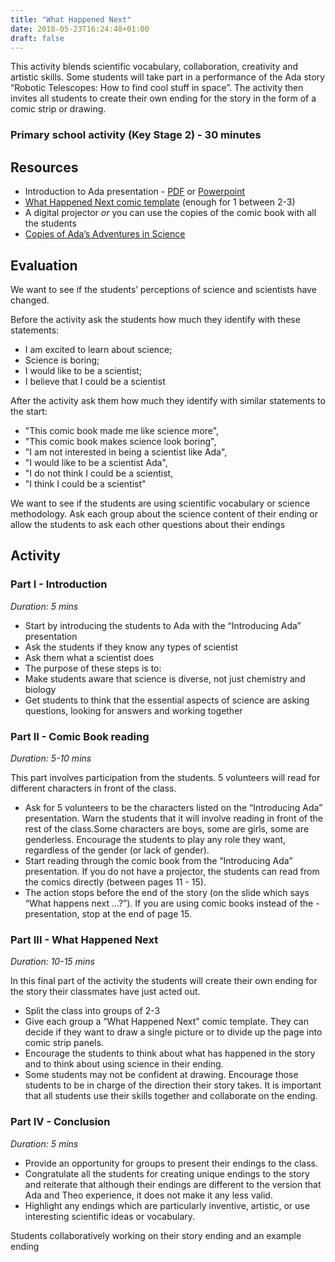```yaml
---
title: "What Happened Next"
date: 2018-05-23T16:24:48+01:00
draft: false
---
```



This activity blends scientific vocabulary, collaboration, creativity and artistic skills. Some students will take part in a performance of the Ada story “Robotic Telescopes: How to find cool stuff in space”. The activity then invites all students to create their own ending for the story in the form of a comic strip or drawing.

<!--more-->

### Primary school activity (Key Stage 2) - 30 minutes

## Resources

- Introduction to Ada presentation - [PDF](/activity/introducing_ada.pdf) or [Powerpoint](/activity/introducing_ada.pptx)
- [What Happened Next comic template](/activity/Ada_what_happened_next.pdf) (enough for 1 between 2-3)
- A digital projector *or* you can use the copies of the comic book with all the students
- [Copies of Ada’s Adventures in Science](/comics/)

## Evaluation

We want to see if the students’ perceptions of science and scientists have changed.

Before the activity ask the students how much they identify with these statements:

- I am excited to learn about science;
- Science is boring;
- I would like to be a scientist;
- I believe that I could be a scientist

After the activity ask them how much they identify with similar statements to the start:

- "This comic book made me like science more",
- "This comic book makes science look boring",
- "I am not interested in being a scientist like Ada",
- "I would like to be a scientist Ada",
- "I do not think I could be a scientist,
- "I think I could be a scientist"

We want to see if the students are using scientific vocabulary or science methodology. Ask each group about the science content of their ending or allow the students to ask each other questions about their endings

## Activity

### Part I - Introduction
*Duration: 5 mins*

- Start by introducing the students to Ada with the “Introducing Ada” presentation
- Ask the students if they know any types of scientist
- Ask them what a scientist does
- The purpose of these steps is to:
- Make students aware that science is diverse, not just chemistry and biology
- Get students to think that the essential aspects of science are asking questions, looking for answers and working together

### Part II - Comic Book reading
*Duration: 5-10 mins*

This part involves participation from the students. 5 volunteers will read for different characters in front of the class.

- Ask for 5 volunteers to be the characters listed on the “Introducing Ada” presentation. Warn the students that it will involve reading in front of the rest of the class.Some characters are boys, some are girls, some are genderless. Encourage the students to play any role they want, regardless of the gender (or lack of gender).
- Start reading through the comic book from the “Introducing Ada” presentation. If you do not have a projector, the students can read from the comics directly (between pages 11 - 15).
- The action stops before the end of the story (on the slide which says “What happens next …?”). If you are using comic books instead of the - presentation, stop at the end of page 15.

### Part III - What Happened Next
*Duration: 10-15 mins*

In this final part of the activity the students will create their own ending for the story their classmates have just acted out.

- Split the class into groups of 2-3
- Give each group a “What Happened Next” comic template. They can decide if they want to draw a single picture or to divide up the page into comic strip panels.
- Encourage the students to think about what has happened in the story and to think about using science in their ending.
- Some students may not be confident at drawing. Encourage those students to be in charge of the direction their story takes. It is important that all students use their skills together and collaborate on the ending.

### Part IV - Conclusion
*Duration: 5 mins*

- Provide an opportunity for groups to present their endings to the class.
- Congratulate all the students for creating unique endings to the story and reiterate that although their endings are different to the version that Ada and Theo experience, it does not make it any less valid.
- Highlight any endings which are particularly inventive, artistic, or use interesting scientific ideas or vocabulary.



















Students collaboratively working on their story ending and an example ending
